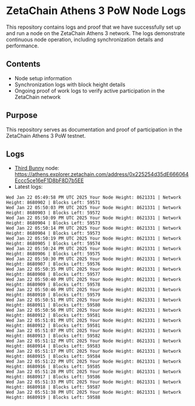 # ZetaChain Athens 3 PoW Node Logs
This repository contains logs and proof that we have successfully set up and run a node on the ZetaChain Athens 3 network. The logs demonstrate continuous node operation, including synchronization details and performance.

## Contents
- Node setup information
- Synchronization logs with block height details
- Ongoing proof of work logs to verify active participation in the ZetaChain network

## Purpose
This repository serves as documentation and proof of participation in the ZetaChain Athens 3 PoW testnet.

## Logs

- [Third Bunny](https://thirdbunny.xyz/) node: https://athens.explorer.zetachain.com/address/0x225254d35dE666064Eccc5ce16eF1D8bF8D7b5EE
- Latest logs:
```
Wed Jan 22 05:49:58 PM UTC 2025 Your Node Height: 8621331 | Network Height: 8680902 | Blocks Left: 59571
Wed Jan 22 05:50:03 PM UTC 2025 Your Node Height: 8621331 | Network Height: 8680903 | Blocks Left: 59572
Wed Jan 22 05:50:09 PM UTC 2025 Your Node Height: 8621331 | Network Height: 8680904 | Blocks Left: 59573
Wed Jan 22 05:50:14 PM UTC 2025 Your Node Height: 8621331 | Network Height: 8680904 | Blocks Left: 59573
Wed Jan 22 05:50:19 PM UTC 2025 Your Node Height: 8621331 | Network Height: 8680905 | Blocks Left: 59574
Wed Jan 22 05:50:24 PM UTC 2025 Your Node Height: 8621331 | Network Height: 8680906 | Blocks Left: 59575
Wed Jan 22 05:50:30 PM UTC 2025 Your Node Height: 8621331 | Network Height: 8680907 | Blocks Left: 59576
Wed Jan 22 05:50:35 PM UTC 2025 Your Node Height: 8621331 | Network Height: 8680908 | Blocks Left: 59577
Wed Jan 22 05:50:40 PM UTC 2025 Your Node Height: 8621331 | Network Height: 8680909 | Blocks Left: 59578
Wed Jan 22 05:50:46 PM UTC 2025 Your Node Height: 8621331 | Network Height: 8680910 | Blocks Left: 59579
Wed Jan 22 05:50:51 PM UTC 2025 Your Node Height: 8621331 | Network Height: 8680911 | Blocks Left: 59580
Wed Jan 22 05:50:56 PM UTC 2025 Your Node Height: 8621331 | Network Height: 8680912 | Blocks Left: 59581
Wed Jan 22 05:51:01 PM UTC 2025 Your Node Height: 8621331 | Network Height: 8680912 | Blocks Left: 59581
Wed Jan 22 05:51:07 PM UTC 2025 Your Node Height: 8621331 | Network Height: 8680913 | Blocks Left: 59582
Wed Jan 22 05:51:12 PM UTC 2025 Your Node Height: 8621331 | Network Height: 8680914 | Blocks Left: 59583
Wed Jan 22 05:51:17 PM UTC 2025 Your Node Height: 8621331 | Network Height: 8680915 | Blocks Left: 59584
Wed Jan 22 05:51:22 PM UTC 2025 Your Node Height: 8621331 | Network Height: 8680916 | Blocks Left: 59585
Wed Jan 22 05:51:28 PM UTC 2025 Your Node Height: 8621331 | Network Height: 8680917 | Blocks Left: 59586
Wed Jan 22 05:51:33 PM UTC 2025 Your Node Height: 8621331 | Network Height: 8680918 | Blocks Left: 59587
Wed Jan 22 05:51:38 PM UTC 2025 Your Node Height: 8621331 | Network Height: 8680919 | Blocks Left: 59588
```
